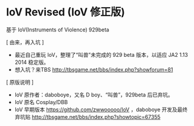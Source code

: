 # IoV Revised (IoV 修正版)

基于 IoV(Instruments of Violence) 929beta

[ 由来，再入坑 ]

 * 最近自己重玩 IoV，整理了“叫兽”未完成的 929 beta 版本，以适应 JA2 1.13 2014 稳定版。
 * 想入坑？来TBS http://tbsgame.net/bbs/index.php?showforum=81

[ 原版说明 ]

 * IoV 原作者：daboboye，又名 D boy、“叫兽”，929beta 后已弃坑。
 * IoV 原名 Cosplay/DBB
 * IoV 早期版本 https://github.com/zwwooooo/IoV ，daboboye 开发及最终弃坑贴 http://tbsgame.net/bbs/index.php?showtopic=67355
